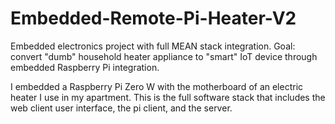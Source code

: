# Embedded-Remote-Pi-Heater-V2
Embedded electronics project with full MEAN stack integration. Goal: convert "dumb" household heater appliance to "smart" IoT device through embedded Raspberry Pi integration.

I embedded a Raspberry Pi Zero W with the motherboard of an electric heater I use in my apartment. This is the full software stack that includes the web client user interface, the pi client, and the server. 
